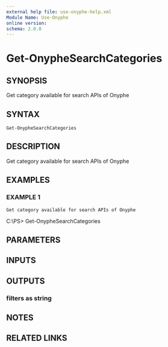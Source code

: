 ```yaml
---
external help file: use-onyphe-help.xml
Module Name: Use-Onyphe
online version:
schema: 2.0.0
---
```


# Get-OnypheSearchCategories

## SYNOPSIS
Get category available for search APIs of Onyphe

## SYNTAX

```
Get-OnypheSearchCategories
```

## DESCRIPTION
Get category available for search APIs of Onyphe

## EXAMPLES

### EXAMPLE 1
```
Get category available for search APIs of Onyphe
```

C:\PS\> Get-OnypheSearchCategories

## PARAMETERS

## INPUTS

## OUTPUTS

### filters as string
## NOTES

## RELATED LINKS
